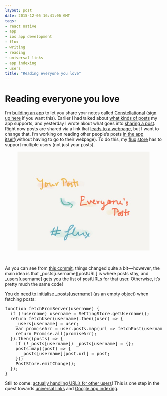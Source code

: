 ```yaml
---
layout: post
date: 2015-12-05 16:41:06 GMT
tags:
- react native
- app
- ios app development
- flux
- writing
- reading
- universal links
- app indexing
- users
title: "Reading everyone you love"
---
```

# Reading everyone you love

<p>I’m <a href="http://github.com/constellational">building an app</a> to let you share your notes called <a href="http://constellational.com/">Constellational</a> (<a href="http://eepurl.com/bHN6Mf">sign up here</a> if you want this). Earlier I had talked about <a href="https://medium.com/@arpith/drafts-unpublished-edits-and-posts-b55fc5f1ead#.r7cunm9kg">what kinds of posts</a> my app supports, and yesterday I wrote about what goes into <a href="https://medium.com/@arpith/sharing-a-post-520659ff3857#.5i6pfn9tr">sharing a post</a>. Right now posts are shared via a link that <a href="https://medium.com/@arpith/displaying-your-webpage-4dd545fc92f9#.ylewv46kb">leads to a webpage</a>, but I want to change that. I’m working on reading other people’s posts <a href="https://github.com/constellational/iOS/issues/51">in the app itself</a>(without having to go to their webpage). To do this, my <a href="https://facebook.github.io/flux/">flux</a> <a href="https://facebook.github.io/flux/docs/overview.html#stores">store</a> has to support multiple users (not just your posts).</p><figure class="tmblr-full" data-orig-height="600" data-orig-width="800"><img src="/images/b1fac6d5264605d08b79468078b00c2bfd85e0a30abe87385949b6d9498ba39d.jpg" data-orig-height="600" data-orig-width="800"></figure><p><br></p><p>As you can see from <a href="https://github.com/constellational/iOS/commit/7186c9d24e93a7c95d0fda574d0278b6e5da2ec6">this commit</a>, things changed quite a bit — however, the main idea is that _posts[username][postURL] is where posts stay, and _users[username] gets you the list of postURLs for that user. Otherwise, it’s pretty much the same code!</p><p>You do <a href="https://github.com/constellational/iOS/commit/9bdabb35fc06a7417cb4584591eabe80df832c32">need to initialise _posts[username]</a> (as an empty object) when fetching posts:</p><pre>function fetchFromServer(username) {<br> &nbsp;if (!username) username = SettingStore.getUsername();<br> &nbsp;return fetchUser(username).then((user) =&gt; {<br> &nbsp; &nbsp;_users[username] = user;<br> &nbsp; &nbsp;var promiseArr = user.posts.map(url =&gt; fetchPost(username, url));<br> &nbsp; &nbsp;return Promise.all(promiseArr);<br> &nbsp;}).then((posts) =&gt; {<br> &nbsp; &nbsp;if (!_posts[username]) _posts[username] = {};<br> &nbsp; &nbsp;posts.map((post) =&gt; {<br> &nbsp; &nbsp; &nbsp;_posts[username][post.url] = post;<br> &nbsp; &nbsp;});<br> &nbsp; &nbsp;PostStore.emitChange();<br> &nbsp;});<br>}</pre><p>Still to come: <a href="https://github.com/constellational/iOS/issues/51">actually handling URL’s for other users</a>! This is one step in the quest towards <a href="https://medium.com/@arpith/your-baby-s-first-word-will-be-json-bf341f690327#.wd2l4u4eq">universal links</a> and <a href="https://github.com/constellational/iOS/issues/28">Google app indexing</a>.</p>